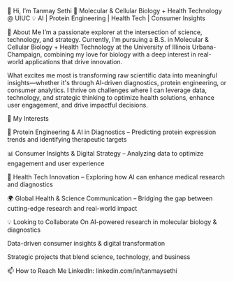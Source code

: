 👋 Hi, I’m Tanmay Sethi
🔬 Molecular & Cellular Biology + Health Technology @ UIUC
💡 AI | Protein Engineering | Health Tech | Consumer Insights

🚀 About Me
I’m a passionate explorer at the intersection of science, technology, and strategy. Currently, I’m pursuing a B.S. in Molecular & Cellular Biology + Health Technology at the University of Illinois Urbana-Champaign, combining my love for biology with a deep interest in real-world applications that drive innovation.

What excites me most is transforming raw scientific data into meaningful insights—whether it's through AI-driven diagnostics, protein engineering, or consumer analytics. I thrive on challenges where I can leverage data, technology, and strategic thinking to optimize health solutions, enhance user engagement, and drive impactful decisions.

🔬 My Interests

🧬 Protein Engineering & AI in Diagnostics – Predicting protein expression trends and identifying therapeutic targets

📊 Consumer Insights & Digital Strategy – Analyzing data to optimize engagement and user experience

🤖 Health Tech Innovation – Exploring how AI can enhance medical research and diagnostics

🌍 Global Health & Science Communication – Bridging the gap between cutting-edge research and real-world impact

💡 Looking to Collaborate On
AI-powered research in molecular biology & diagnostics

Data-driven consumer insights & digital transformation

Strategic projects that blend science, technology, and business

📫 How to Reach Me
LinkedIn: linkedin.com/in/tanmaysethi





<!---
tanmay-s240/tanmay-s240 is a ✨ special ✨ repository because its `README.md` (this file) appears on your GitHub profile.
You can click the Preview link to take a look at your changes.
--->
